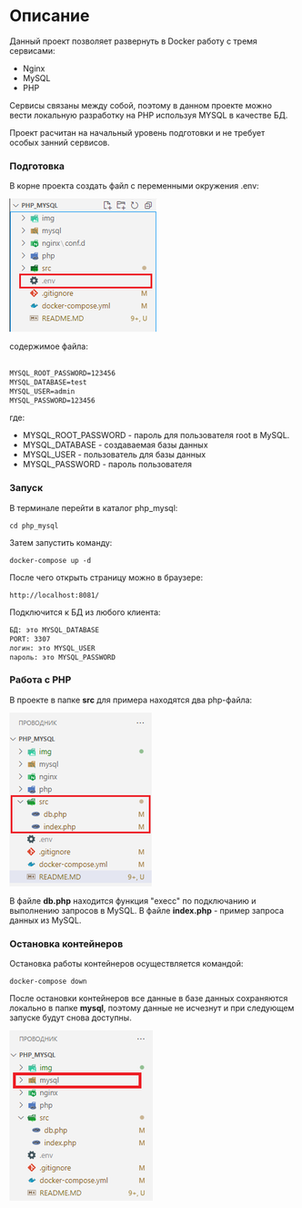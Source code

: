 # Описание

Данный проект позволяет развернуть в Docker  работу с тремя сервисами:
 - Nginx
 - MySQL
 - PHP

Сервисы связаны между собой, поэтому в данном проекте можно вести локальную разработку на PHP используя MYSQL в качестве БД.

Проект расчитан на начальный уровень подготовки и не требует особых занний сервисов.

### Подготовка

В корне проекта создать файл с переменными окружения .env:

![.env](./img/1.png)

содержимое файла:
```

MYSQL_ROOT_PASSWORD=123456
MYSQL_DATABASE=test
MYSQL_USER=admin
MYSQL_PASSWORD=123456
```
где:
 - MYSQL_ROOT_PASSWORD - пароль для пользователя root в MySQL.
 - MYSQL_DATABASE - создаваемая базы данных
 - MYSQL_USER - пользователь для базы данных
 - MYSQL_PASSWORD - пароль пользователя

### Запуск

В терминале перейти в каталог php_mysql:

    cd php_mysql

Затем запустить команду:

    docker-compose up -d

После чего открыть страницу можно в браузере:

    http://localhost:8081/

Подключится к БД из любого клиента: 

    БД: это MYSQL_DATABASE
    PORT: 3307
    логин: это MYSQL_USER
    пароль: это MYSQL_PASSWORD

### Работа с PHP

В проекте в папке **src** для примера находятся два php-файла:

![.env](./img/2.png)

В файле **db.php** находится функция "execc" по подключанию и выполнению запросов в MySQL.
В файле **index.php** - пример запроса данных из MySQL.

### Остановка контейнеров

Остановка работы контейнеров осуществляется командой:

    docker-compose down

После остановки контейнеров все данные в базе данных сохраняются локально в папке **mysql**, поэтому данные не исчезнут и при следующем запуске будут снова доступны.

![.env](./img/3.png)
